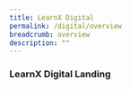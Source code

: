 ```yaml
---
title: LearnX Digital
permalink: /digital/overview
breadcrumb: overview
description: ""
---
```


### **LearnX Digital Landing**